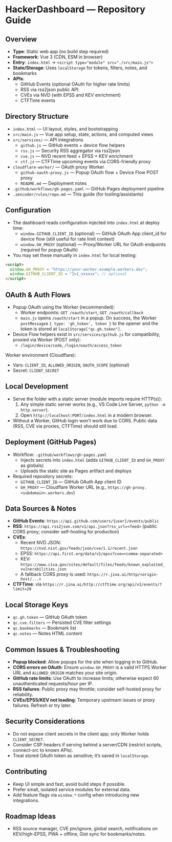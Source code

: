 # HackerDashboard — Repository Guide

## Overview

- **Type**: Static web app (no build step required)
- **Framework**: Vue 3 (CDN, ESM in browser)
- **Entry**: `index.html` → `<script type="module" src="./src/main.js">`
- **State/Storage**: Uses `localStorage` for tokens, filters, notes, and bookmarks
- **APIs**:
  - GitHub Events (optional OAuth for higher rate limits)
  - RSS via rss2json public API
  - CVEs via NVD (with EPSS and KEV enrichment)
  - CTFTime events

## Directory Structure

- `index.html` — UI layout, styles, and bootstrapping
- `src/main.js` — Vue app setup, state, actions, and computed views
- `src/services/` — API integrations
  - `github.js` — GitHub events + device flow helpers
  - `rss.js` — Security RSS aggregator via rss2json
  - `cve.js` — NVD recent feed + EPSS + KEV enrichment
  - `ctf.js` — CTFTime upcoming events via CORS-friendly proxy
- `cloudflare-worker/` — OAuth proxy Worker
  - `github-oauth-proxy.js` — Popup OAuth flow + Device Flow POST proxy
  - `README.md` — Deployment notes
- `.github/workflows/gh-pages.yaml` — GitHub Pages deployment pipeline
- `.zencoder/rules/repo.md` — This guide (for tooling/assistants)

## Configuration

- The dashboard reads configuration injected into `index.html` at deploy time:
  - `window.GITHUB_CLIENT_ID` (optional) — GitHub OAuth App client_id for device flow (still useful for rate limit context)
  - `window.GH_PROXY` (optional) — Proxy/Worker URL for OAuth endpoints (required for popup OAuth)
- You may set these manually in `index.html` for local testing:

```html
<script>
  window.GH_PROXY = "https://your-worker.example.workers.dev";
  window.GITHUB_CLIENT_ID = "Iv1_xxxxxx"; // optional
</script>
```

## OAuth & Auth Flows

- Popup OAuth using the Worker (recommended):
  - Worker endpoints: `GET /oauth/start`, `GET /oauth/callback`
  - `main.js` opens `/oauth/start` in a popup. On success, the Worker `postMessage`s `{ type: 'gh_token', token }` to the opener and the token is stored at `localStorage["qc.gh.token"]`.
- Device Flow helpers exist in `src/services/github.js` for compatibility, proxied via Worker (POST only):
  - `/login/device/code`, `/login/oauth/access_token`

Worker environment (Cloudflare):

- Vars: `CLIENT_ID`, `ALLOWED_ORIGIN`, `OAUTH_SCOPE` (optional)
- Secret: `CLIENT_SECRET`

## Local Development

- Serve the folder with a static server (module imports require HTTP(s)):
  1. Any simple static server works (e.g., VS Code Live Server, `python -m http.server`).
  2. Open `http://localhost:PORT/index.html` in a modern browser.
- Without a Worker, GitHub login won’t work due to CORS. Public data (RSS, CVE via proxies, CTFTime) should still load.

## Deployment (GitHub Pages)

- Workflow: `.github/workflows/gh-pages.yaml`
  - Injects secrets into `index.html` (adds `GITHUB_CLIENT_ID` and `GH_PROXY` as globals)
  - Uploads the static site as Pages artifact and deploys
- Required repository secrets:
  - `GITHUB_CLIENT_ID` — GitHub OAuth App client ID
  - `GH_PROXY` — Cloudflare Worker URL (e.g., `https://gh-proxy.<subdomain>.workers.dev`)

## Data Sources & Notes

- **GitHub Events**: `https://api.github.com/users/{user}/events/public`
- **RSS**: `https://api.rss2json.com/v1/api.json?rss_url=<feed>` (public CORS proxy; consider self-hosting for production)
- **CVEs**:
  - Recent NVD JSON: `https://nvd.nist.gov/feeds/json/cve/1.1/recent.json`
  - EPSS: `https://api.first.org/data/v1/epss?cve=<comma-separated>`
  - KEV: `https://www.cisa.gov/sites/default/files/feeds/known_exploited_vulnerabilities.json`
  - A fallback CORS proxy is used: `https://r.jina.ai/http/<origin-host/...>`
- **CTFTime**: via `https://r.jina.ai/http://ctftime.org/api/v1/events/?limit=20`

## Local Storage Keys

- `qc.gh.token` — GitHub OAuth token
- `qc.cve.filters` — Persisted CVE filter settings
- `qc.bookmarks` — Bookmark list
- `qc.notes` — Notes HTML content

## Common Issues & Troubleshooting

- **Popup blocked**: Allow popups for the site when logging in to GitHub.
- **CORS errors on OAuth**: Ensure `window.GH_PROXY` is a valid HTTPS Worker URL and `ALLOWED_ORIGIN` matches your site origin.
- **GitHub rate limits**: Use OAuth to increase limits; otherwise expect 60 unauthenticated requests/hour per IP.
- **RSS failures**: Public proxy may throttle; consider self-hosted proxy for reliability.
- **CVEs/EPSS/KEV not loading**: Temporary upstream issues or proxy failures. Refresh or try later.

## Security Considerations

- Do not expose client secrets in the client app; only Worker holds `CLIENT_SECRET`.
- Consider CSP headers if serving behind a server/CDN (restrict scripts, connect-src to known APIs).
- Treat stored OAuth token as sensitive; it’s saved in `localStorage`.

## Contributing

- Keep UI simple and fast; avoid build steps if possible.
- Prefer small, isolated service modules for external data.
- Add feature flags via `window.*` config when introducing new integrations.

## Roadmap Ideas

- RSS source manager, CVE pin/ignore, global search, notifications on KEV/high-EPSS, PWA + offline, Gist sync for bookmarks/notes.
